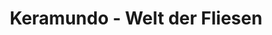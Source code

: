 ---
title: "Keramundo - Welt der Fliesen"
url: /frankfurt-oder/keramundo-welt-der-fliesen/
shop: Baumarkt
---